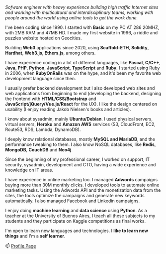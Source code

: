 *Sofware engineer with heavy experience building high traffic Internet sites and working with multicultural and interdisciplinary teams, working with people around the world using online tools to get the work done.*

I've been coding since 1990. I started with **Basic** on my PC AT 286 20MHZ, with 2MB RAM and 47MB HD. I made my first website in 1996, a riddle and puzzles website hosted on Geocities.

Building **Web3** applications since 2020, using **Scaffold-ETH**, **Solidity**, **Hardhat**, **Web3.js**, **Ethers.js**, among others.

I have experience coding in a lot of different languages, like **Pascal**, **C/C++**, **Java**, **PHP**, **Python**, **JavaScript**, **TypeScript** and **Ruby**. I started using Ruby in 2006, when **RubyOnRails** was on the hype, and it's been my favorite web development language since then.

I usually prefer backend development but I also developed web sites and web applications from beginning to end (developing the backend, designing the frontend with **HTML/CSS/Bootstrap** and **JavaScript/jQuery/Vue.js/React** for the UX). I like the design centered on usability (I enjoy reading Jakob Nielsen's books and articles).

I know about sysadmin, mainly **Ubuntu/Debian**. I used physical servers, virtual servers, **Heroku** and **Amazon AWS** services (S3, CloudFront, EC2, Route53, RDS, Lambda, DynamoDB).

I deeply know relational databases, mostly **MySQL and MariaDB**, and the performance tweaking to them. I also know NoSQL databases, like **Redis**, **MongoDB**, **CouchDB** and **Neo4j**.

Since the beginning of my professional career, I worked on support, IT security, sysadmin, development and CTO, having a wide experience and knowledge on IT areas.

I have experience in online marketing too. I managed **Adwords** campaigns buying more than 30M monthly clicks. I developed tools to automate online marketing tasks. Using the Adwords API and the monetization data from the sites, the tools optimize the campaigns and generate new keywords automatically. I also managed Facebook and Linkedin campaigns.

I enjoy doing **machine learning** and **data science** using **Python**. As a teacher at the University of Buenos Aires, I teach all these subjects to my students and they participate on Kaggle competitions as final works.

I'm open to learn new languages and technologies. I **like to learn new things** and I'm a **self learner**.

📫 [Profile Page](http://damianmartinelli.com)

<!--
**damianmarti/damianmarti** is a ✨ _special_ ✨ repository because its `README.md` (this file) appears on your GitHub profile.

Here are some ideas to get you started:

- 🔭 I’m currently working on ...
- 🌱 I’m currently learning ...
- 👯 I’m looking to collaborate on ...
- 🤔 I’m looking for help with ...
- 💬 Ask me about ...
- 📫 How to reach me: ...
- 😄 Pronouns: ...
- ⚡ Fun fact: ...
-->
